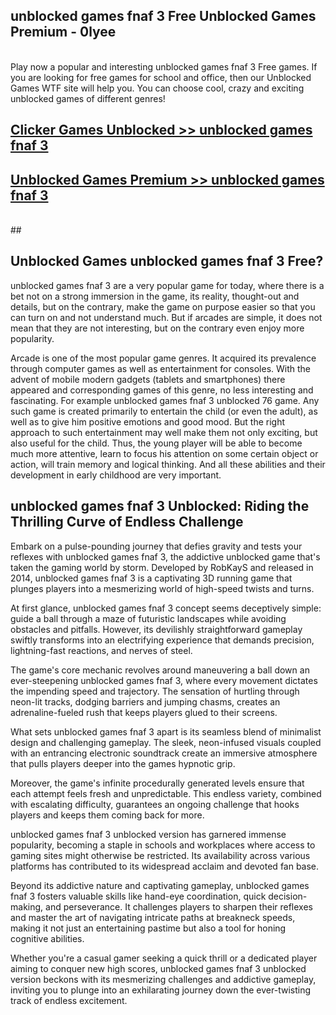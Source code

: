 ## unblocked games fnaf 3 Free Unblocked Games Premium - 0lyee <br>
<br>
Play now a popular and interesting unblocked games fnaf 3 Free games. If you are looking for free games for school and office, then our Unblocked Games WTF site will help you. You can choose cool, crazy and exciting unblocked games of different genres!


##  [Clicker Games Unblocked >> unblocked games fnaf 3](http://freeplayer.one?title=unblocked_games_fnaf_3&ref=05)

##  [Unblocked Games Premium >> unblocked games fnaf 3](http://freeplayer.one?title=unblocked_games_fnaf_3&ref=05)
  <br>
  ##



## Unblocked Games unblocked games fnaf 3 Free?

unblocked games fnaf 3 are a very popular game for today, where there is a bet not on a strong immersion in the game, its reality, thought-out and details, but on the contrary, make the game on purpose easier so that you can turn on and not understand much. But if arcades are simple, it does not mean that they are not interesting, but on the contrary even enjoy more popularity.

Arcade is one of the most popular game genres. It acquired its prevalence through computer games as well as entertainment for consoles. With the advent of mobile modern gadgets (tablets and smartphones) there appeared and corresponding games of this genre, no less interesting and fascinating. For example unblocked games fnaf 3 unblocked 76 game. Any such game is created primarily to entertain the child (or even the adult), as well as to give him positive emotions and good mood. But the right approach to such entertainment may well make them not only exciting, but also useful for the child. Thus, the young player will be able to become much more attentive, learn to focus his attention on some certain object or action, will train memory and logical thinking. And all these abilities and their development in early childhood are very important.

##  unblocked games fnaf 3 Unblocked: Riding the Thrilling Curve of Endless Challenge

Embark on a pulse-pounding journey that defies gravity and tests your reflexes with unblocked games fnaf 3, the addictive unblocked game that's taken the gaming world by storm. Developed by RobKayS and released in 2014, unblocked games fnaf 3 is a captivating 3D running game that plunges players into a mesmerizing world of high-speed twists and turns.

At first glance, unblocked games fnaf 3 concept seems deceptively simple: guide a ball through a maze of futuristic landscapes while avoiding obstacles and pitfalls. However, its devilishly straightforward gameplay swiftly transforms into an electrifying experience that demands precision, lightning-fast reactions, and nerves of steel.

The game's core mechanic revolves around maneuvering a ball down an ever-steepening unblocked games fnaf 3, where every movement dictates the impending speed and trajectory. The sensation of hurtling through neon-lit tracks, dodging barriers and jumping chasms, creates an adrenaline-fueled rush that keeps players glued to their screens.

What sets unblocked games fnaf 3 apart is its seamless blend of minimalist design and challenging gameplay. The sleek, neon-infused visuals coupled with an entrancing electronic soundtrack create an immersive atmosphere that pulls players deeper into the games hypnotic grip.

Moreover, the game's infinite procedurally generated levels ensure that each attempt feels fresh and unpredictable. This endless variety, combined with escalating difficulty, guarantees an ongoing challenge that hooks players and keeps them coming back for more.

unblocked games fnaf 3 unblocked version has garnered immense popularity, becoming a staple in schools and workplaces where access to gaming sites might otherwise be restricted. Its availability across various platforms has contributed to its widespread acclaim and devoted fan base.

Beyond its addictive nature and captivating gameplay, unblocked games fnaf 3 fosters valuable skills like hand-eye coordination, quick decision-making, and perseverance. It challenges players to sharpen their reflexes and master the art of navigating intricate paths at breakneck speeds, making it not just an entertaining pastime but also a tool for honing cognitive abilities.

Whether you're a casual gamer seeking a quick thrill or a dedicated player aiming to conquer new high scores, unblocked games fnaf 3 unblocked version beckons with its mesmerizing challenges and addictive gameplay, inviting you to plunge into an exhilarating journey down the ever-twisting track of endless excitement.